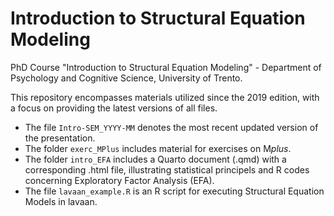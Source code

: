 # Introduction to Structural Equation Modeling

PhD Course "Introduction to Structural Equation Modeling" - Department of Psychology and Cognitive Science, University of Trento.

This repository encompasses materials utilized since the 2019 edition, with a focus on providing the latest versions of all files.

- The file `Intro-SEM_YYYY-MM` denotes the most recent updated version of the presentation.
- The folder `exerc_MPlus` includes material for exercises on M*plus*.
- The folder `intro_EFA` includes a Quarto document (.qmd) with a corresponding .html file, illustrating statistical principels and R codes concerning Exploratory Factor Analysis (EFA).
- The file `lavaan_example.R` is an R script for executing Structural Equation Models in lavaan.
